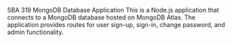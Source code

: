 SBA 319 MongoDB Database Application
This is a Node.js application that connects to a MongoDB database hosted on MongoDB Atlas. The application provides routes for user sign-up, sign-in, change password, and admin functionality.
